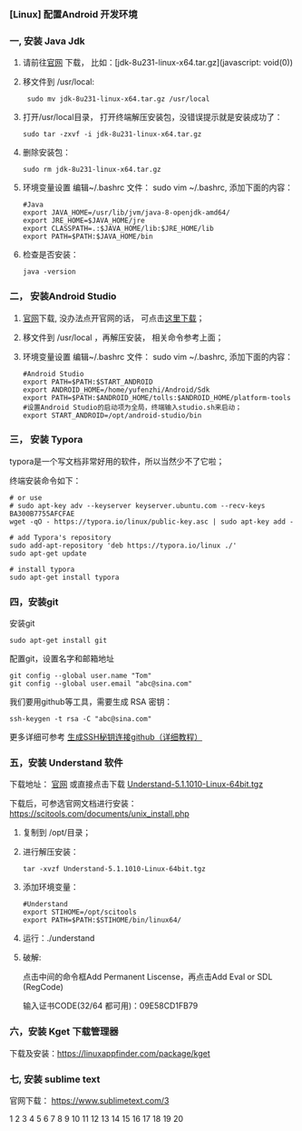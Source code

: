 ### [Linux] 配置Android 开发环境

### 一,  安装 Java Jdk

1. 请前往[官网](https://www.oracle.com/technetwork/java/javase/downloads/jdk8-downloads-2133151.html) 下载， 比如：[jdk-8u231-linux-x64.tar.gz](javascript: void(0))

2. 移文件到 /usr/local: 

   ```shell
    sudo mv jdk-8u231-linux-x64.tar.gz /usr/local
   ```

3. 打开/usr/local目录， 打开终端解压安装包，没错误提示就是安装成功了：

   ```shell
   sudo tar -zxvf -i jdk-8u231-linux-x64.tar.gz
   ```

4. 删除安装包：

   ```shell
   sudo rm jdk-8u231-linux-x64.tar.gz
   ```

5. 环境变量设置
   编辑~/.bashrc 文件： sudo vim ~/.bashrc, 添加下面的内容：

   ```shell
   #Java
   export JAVA_HOME=/usr/lib/jvm/java-8-openjdk-amd64/
   export JRE_HOME=$JAVA_HOME/jre
   export CLASSPATH=.:$JAVA_HOME/lib:$JRE_HOME/lib
   export PATH=$PATH:$JAVA_HOME/bin
   ```

6. 检查是否安装：

   ```shell
   java -version
   ```

   

### 二， 安装Android Studio

1.  [官网](https://developer.android.google.cn/studio/)下载, 没办法点开官网的话， 可点击[这里下载](http://www.android-studio.org/)；

2.  移文件到 /usr/local ，再解压安装， 相关命令参考上面；

3. 环境变量设置
   编辑~/.bashrc 文件： sudo vim ~/.bashrc, 添加下面的内容：

   ```shell
   #Android Studio
   export PATH=$PATH:$START_ANDROID
   export ANDROID_HOME=/home/yufenzhi/Android/Sdk
   export PATH=$PATH:$ANDROID_HOME/tolls:$ANDROID_HOME/platform-tools
   #设置Android Studio的启动项为全局，终端输入studio.sh来启动；
   export START_ANDROID=/opt/android-studio/bin
   ```

### 三， 安装 Typora 

typora是一个写文档非常好用的软件，所以当然少不了它啦；

终端安装命令如下：

```shell
# or use
# sudo apt-key adv --keyserver keyserver.ubuntu.com --recv-keys BA300B7755AFCFAE
wget -qO - https://typora.io/linux/public-key.asc | sudo apt-key add -

# add Typora's repository
sudo add-apt-repository 'deb https://typora.io/linux ./'
sudo apt-get update

# install typora
sudo apt-get install typora
```

### 四，安装git

安装git

```shell
sudo apt-get install git
```

配置git，设置名字和邮箱地址

```shell
git config --global user.name "Tom"
git config --global user.email "abc@sina.com"
```

我们要用github等工具，需要生成 RSA 密钥：

```shell
ssh-keygen -t rsa -C "abc@sina.com"
```

更多详细可参考 [生成SSH秘钥连接github（详细教程）](https://blog.csdn.net/lucky__yang/article/details/80148420)

### 五，安装 Understand 软件

下载地址： [官网](https://scitools.com/download/all-builds/) 或直接点击下载 [ Understand-5.1.1010-Linux-64bit.tgz ](http://builds.scitools.com/all_builds/b1010/Understand/Understand-5.1.1010-Linux-64bit.tgz)

下载后，可参选官网文档进行安装：https://scitools.com/documents/unix_install.php

1. 复制到 /opt/目录； 

2. 进行解压安装：

   ```shell
   tar -xvzf Understand-5.1.1010-Linux-64bit.tgz
   ```

   

3. 添加环境变量：

   ```
   #Understand
   export STIHOME=/opt/scitools
   export PATH=$PATH:$STIHOME/bin/linux64/
   ```

   

4. 运行：./understand

5. 破解: 

   点击中间的命令框Add Permanent Liscense，再点击Add Eval or SDL (RegCode)

    输入证书CODE(32/64 都可用)：09E58CD1FB79

### 六，安装 Kget 下载管理器

下载及安装：https://linuxappfinder.com/package/kget

### 七, 安装 sublime text

官网下载： https://www.sublimetext.com/3



1 2 3 4 5 6 7 8 9 10 11 12 13 14 15 16 17 18 19 20